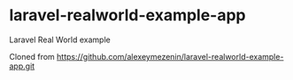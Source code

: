 # laravel-realworld-example-app
Laravel Real World example

Cloned from https://github.com/alexeymezenin/laravel-realworld-example-app.git
